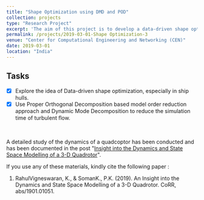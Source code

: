 ```yaml
---
title: "Shape Optimization using DMD and POD"
collection: projects
type: "Research Project"
excerpt: 'The aim of this project is to develop a data-driven shape optimization technique using DMD and POD'
permalink: /projects/2019-03-01-Shape Optimization-3
venue: "Center for Computational Engineering and Networking (CEN)"
date: 2019-03-01
location: "India"
---
```

## Tasks
- [x] Explore the idea of Data-driven shape optimization, especially in ship hulls.
- [x] Use Proper Orthogonal Decomposition based model order reduction approach and Dynamic Mode Decomposition to reduce the simulation time of turbulent ﬂow.
<br/>

A detailed study of the dynamics of a quadcoptor has been conducted and has been documented in the post "[Insight into the Dynamics and State Space Modelling of a 3-D Quadrotor](https://rahulvigneswaran.github.io/posts/2019/01/Insight%20into%20the%20Dynamics%20and%20State%20Space%20Modelling%20of%20a%203-D%20Quadrotor-3/)".
<br/>

If you use any of these materials, kindly cite the following paper :

1. RahulVigneswaran, K., & SomanK., P.K. (2019). An Insight into the Dynamics and State Space Modelling of a 3-D Quadrotor. CoRR, abs/1901.01051.

